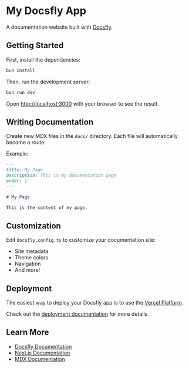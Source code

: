 # My Docsfly App

A documentation website built with [Docsfly](https://github.com/docsflyapp/docsfly).

## Getting Started

First, install the dependencies:

```bash
bun install
```

Then, run the development server:

```bash
bun run dev
```

Open [http://localhost:3000](http://localhost:3000) with your browser to see the result.

## Writing Documentation

Create new MDX files in the `docs/` directory. Each file will automatically become a route.

Example:

```markdown
---
title: My Page
description: This is my documentation page
order: 1
---

# My Page

This is the content of my page.
```

## Customization

Edit `docsfly.config.ts` to customize your documentation site:

- Site metadata
- Theme colors
- Navigation
- And more!

## Deployment

The easiest way to deploy your Docsfly app is to use the [Vercel Platform](https://vercel.com/new).

Check out the [deployment documentation](https://nextjs.org/docs/deployment) for more details.

## Learn More

- [Docsfly Documentation](https://docsfly.dev)
- [Next.js Documentation](https://nextjs.org/docs)
- [MDX Documentation](https://mdxjs.com/)